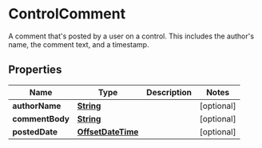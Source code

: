 

# ControlComment

 A comment that's posted by a user on a control. This includes the author's name, the comment text, and a timestamp. 

## Properties

| Name | Type | Description | Notes |
|------------ | ------------- | ------------- | -------------|
|**authorName** | [**String**](String.md) |  |  [optional] |
|**commentBody** | [**String**](String.md) |  |  [optional] |
|**postedDate** | [**OffsetDateTime**](OffsetDateTime.md) |  |  [optional] |



